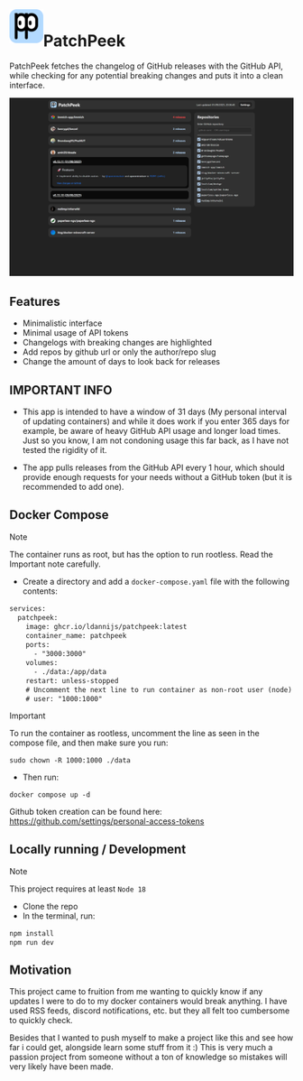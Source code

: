 <img align="left" width="60" src="./patchpeek/public/favicon.svg" />

# PatchPeek

PatchPeek fetches the changelog of GitHub releases with the GitHub API, while checking for any potential breaking changes and puts it into a clean interface.

![](screenshot.png)

## Features

- Minimalistic interface
- Minimal usage of API tokens
- Changelogs with breaking changes are highlighted
- Add repos by github url or only the author/repo slug
- Change the amount of days to look back for releases

## IMPORTANT INFO

- This app is intended to have a window of 31 days (My personal interval of updating containers) and while it does work if you enter 365 days for example, be aware of heavy GitHub API usage and longer load times. Just so you know, I am not condoning usage this far back, as I have not tested the rigidity of it.

- The app pulls releases from the GitHub API every 1 hour, which should provide enough requests for your needs without a GitHub token (but it is recommended to add one).

## Docker Compose

> [!NOTE]
> The container runs as root, but has the option to run rootless. Read the Important note carefully.

- Create a directory and add a `docker-compose.yaml` file with the following contents:

```
services:
  patchpeek:
    image: ghcr.io/ldannijs/patchpeek:latest
    container_name: patchpeek
    ports:
      - "3000:3000"
    volumes:
      - ./data:/app/data
    restart: unless-stopped
    # Uncomment the next line to run container as non-root user (node)
    # user: "1000:1000"
```

> [!IMPORTANT]
> To run the container as rootless, uncomment the line as seen in the compose file, and then make sure you run:
>
> ```
> sudo chown -R 1000:1000 ./data
> ```

- Then run:

```
docker compose up -d
```

Github token creation can be found here: https://github.com/settings/personal-access-tokens

## Locally running / Development

> [!NOTE]
> This project requires at least `Node 18`

- Clone the repo
- In the terminal, run:

```
npm install
npm run dev
```

## Motivation

This project came to fruition from me wanting to quickly know if any updates I were to do to my docker containers would break anything. I have used RSS feeds, discord notifications, etc. but they all felt too cumbersome to quickly check.

Besides that I wanted to push myself to make a project like this and see how far i could get, alongside learn some stuff from it :) This is very much a passion project from someone without a ton of knowledge so mistakes will very likely have been made.
